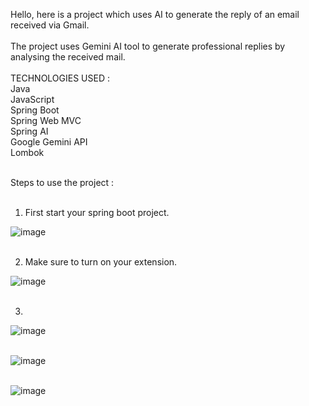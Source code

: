 Hello, here is a project which uses AI to generate the reply of an email received via Gmail.<br><br>
The project uses Gemini AI tool to generate professional replies by analysing the received mail.<br><br>
TECHNOLOGIES USED :<br>
Java<br>
JavaScript<br>
Spring Boot<br>
Spring Web MVC<br>
Spring AI<br>
Google Gemini API<br>
Lombok<br><br> 

Steps to use the project :<br><br>
1. First start your spring boot project.<br>




![image](https://github.com/user-attachments/assets/f4fa3129-8cda-48a9-9e5a-00318d38739e)
<br><br>

2. Make sure to turn on your extension.<br>


![image](https://github.com/user-attachments/assets/38287140-ae0d-4aeb-9ac7-f446335e5d90)<br><br>

3. 

![image](https://github.com/user-attachments/assets/5b86bf39-060c-4c9d-ae94-64f460498611)<br><br>

![image](https://github.com/user-attachments/assets/4aec7180-0262-4875-ad73-7b13e781b02c)<br><br>

![image](https://github.com/user-attachments/assets/1d834545-007e-457d-ad73-730682f01d9c)<br><br>




